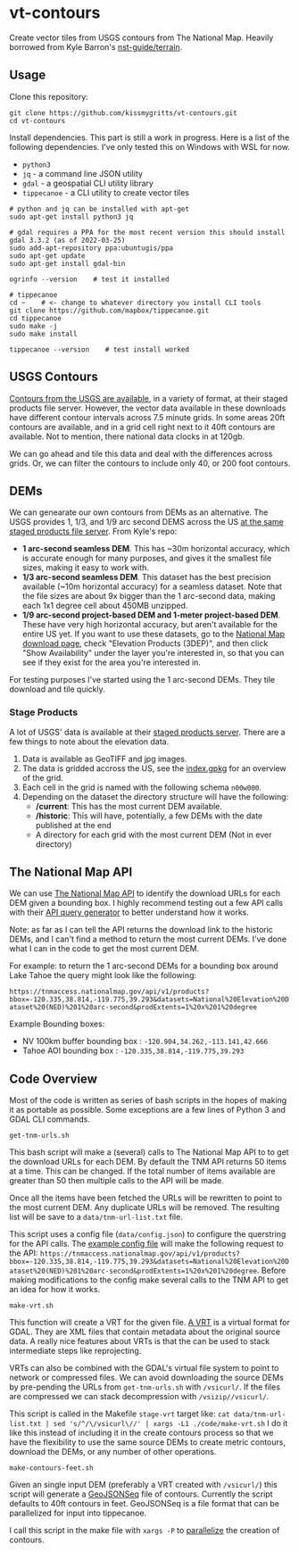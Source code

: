 # vt-contours

Create vector tiles from USGS contours from The National Map. Heavily borrowed from Kyle Barron's [nst-guide/terrain](https://github.com/nst-guide/terrain).

## Usage

Clone this repository:

```shell
git clone https://github.com/kissmygritts/vt-contours.git
cd vt-contours
```

Install dependencies. This part is still a work in progress. Here is a list of the following dependencies. I've only tested this on Windows with WSL for now.

* `python3`
* `jq` - a command line JSON utility
* `gdal` - a geospatial CLI utility library
* `tippecanoe` - a CLI utility to create vector tiles

```shell
# python and jq can be installed with apt-get
sudo apt-get install python3 jq

# gdal requires a PPA for the most recent version this should install gdal 3.3.2 (as of 2022-03-25)
sudo add-apt-repository ppa:ubuntugis/ppa
sudo apt-get update
sudo apt-get install gdal-bin

ogrinfo --version    # test it installed

# tippecanoe 
cd ~    # <- change to whatever directory you install CLI tools
git clone https://github.com/mapbox/tippecanoe.git
cd tippecanoe
sudo make -j
sudo make install

tippecanoe --version    # test install worked
```

## USGS Contours

[Contours from the USGS are available](http://prd-tnm.s3.amazonaws.com/index.html?prefix=StagedProducts/Contours/), in a variety of format, at their staged products file server. However, the vector data available in these downloads have different contour intervals across 7.5 minute grids. In some areas 20ft contours are available, and in a grid cell right next to it 40ft contours are available. Not to mention, there national data clocks in at 120gb. 

We can go ahead and tile this data and deal with the differences across grids. Or, we can filter the contours to include only 40, or 200 foot contours.

## DEMs

We can genearate our own contours from DEMs as an alternative. The USGS provides 1, 1/3, and 1/9 arc second DEMS across the US [at the same staged products file server](http://prd-tnm.s3.amazonaws.com/index.html?prefix=StagedProducts/Elevation/). From Kyle's repo:

- **1 arc-second seamless DEM**. This has ~30m horizontal accuracy, which is accurate enough for many purposes, and gives it the smallest file sizes, making it easy to work with.
- **1/3 arc-second seamless DEM**. This dataset has the best precision available (~10m horizontal accuracy) for a seamless dataset. Note that the file sizes are about 9x bigger than the 1 arc-second data, making each 1x1 degree cell about 450MB unzipped.
- **1/9 arc-second project-based DEM and 1-meter project-based DEM**. These have very high horizontal accuracy, but aren't available for the entire US yet. If you want to use these datasets, go to the [National Map download page](https://viewer.nationalmap.gov/basic/), check "Elevation Products (3DEP)", and then click "Show Availability" under the layer you're interested in, so that you can see if they exist for the area you're interested in.

For testing purposes I've started using the 1 arc-second DEMs. They tile download and tile quickly.

### Stage Products

A lot of USGS' data is available at their [staged products server](http://prd-tnm.s3.amazonaws.com/index.html?prefix=). There are a few things to note about the elevation data. 

1. Data is available as GeoTIFF and jpg images. 
2. The data is gridded accross the US, see the [index.gpkg](http://prd-tnm.s3.amazonaws.com/index.html?prefix=StagedProducts/Elevation/1/TIFF/) for an overview of the grid.
3. Each cell in the grid is named with the following schema `n00w000`.
4. Depending on the dataset the directory structure will have the following:
    * **/current**: This has the most current DEM available. 
    * **/historic**: This will have, potentially, a few DEMs with the date published at the end
    * A directory for each grid with the most current DEM (Not in ever directory)

## The National Map API

We can use [The National Map API](https://apps.nationalmap.gov/tnmaccess/#/) to identify the download URLs for each DEM given a bounding box. I highly recommend testing out a few API calls with their [API query generator](https://apps.nationalmap.gov/tnmaccess/#/product) to better understand how it works. 

Note: as far as I can tell the API returns the download link to the historic DEMs, and I can't find a method to return the most current DEMs. I've done what I can in the code to get the most current DEM.

For example: to return the 1 arc-second DEMs for a bounding box around Lake Tahoe the query might look like the following:

`https://tnmaccess.nationalmap.gov/api/v1/products?bbox=-120.335,38.814,-119.775,39.293&datasets=National%20Elevation%20Dataset%20(NED)%201%20arc-second&prodExtents=1%20x%201%20degree`

Example Bounding boxes:

* NV 100km buffer bounding box : `-120.904,34.262,-113.141,42.666`
* Tahoe AOI bounding box       : `-120.335,38.814,-119.775,39.293`

## Code Overview

Most of the code is written as series of bash scripts in the hopes of making it as portable as possible. Some exceptions are a few lines of Python 3 and GDAL CLI commands. 

`get-tnm-urls.sh`

This bash script will make a (several) calls to The National Map API to to get the download URLs for each DEM. By default the TNM API returns 50 items at a time. This can be changed. If the total number of items available are greater than 50 then multiple calls to the API will be made. 

Once all the items have been fetched the URLs will be rewritten to point to the most current DEM. Any duplicate URLs will be removed. The resulting list will be save to a `data/tnm-url-list.txt` file. 

This script uses a config file (`data/config.json`) to configure the querstring for the API calls. The [example config file](data/config.json) will make the following request to the API: `https://tnmaccess.nationalmap.gov/api/v1/products?bbox=-120.335,38.814,-119.775,39.293&datasets=National%20Elevation%20Dataset%20(NED)%201%20arc-second&prodExtents=1%20x%201%20degree`. Before making modifications to the config make several calls to the TNM API to get an idea for how it works.

`make-vrt.sh`

This function will create a VRT for the given file. [A VRT](https://gdal.org/drivers/raster/vrt.) is a virtual format for GDAL. They are XML files that contain metadata about the original source data. A really nice features about VRTs is that the can be used to stack intermediate steps like reprojecting. 

VRTs can also be combined with the GDAL's virtual file system to point to network or compressed files. We can avoid downloading the source DEMs by pre-pending the URLs from `get-tnm-urls.sh` with `/vsicurl/`. If the files are compressed we can stack decompression with `/vsizip//vsicurl/`.

This script is called in the Makefile `stage-vrt` target like: `cat data/tnm-url-list.txt | sed 's/^/\/vsicurl\//' | xargs -L1 ./code/make-vrt.sh` I do it like this instead of including it in the create contours process so that we have the flexibility to use the same source DEMs to create metric contours, download the DEMs, or any number of other operations.

`make-contours-feet.sh`

Given an single input DEM (preferably a VRT created with `/vsicurl/`) this script will generate a [GeoJSONSeq](https://gdal.org/drivers/vector/geojsonseq.html) file of contours. Currently the script defaults to 40ft contours in feet. GeoJSONSeq is a file format that can be parallelized for input into tippecanoe.

I call this script in the make file with `xargs -P` to [parallelize](https://www.gnu.org/software/findutils/manual/html_node/find_html/Controlling-Parallelism.html) the creation of contours.